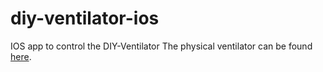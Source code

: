 # diy-ventilator-ios
IOS app to control the DIY-Ventilator
The physical ventilator can be found [here](https://github.com/cymourad/diy-ventilator).
